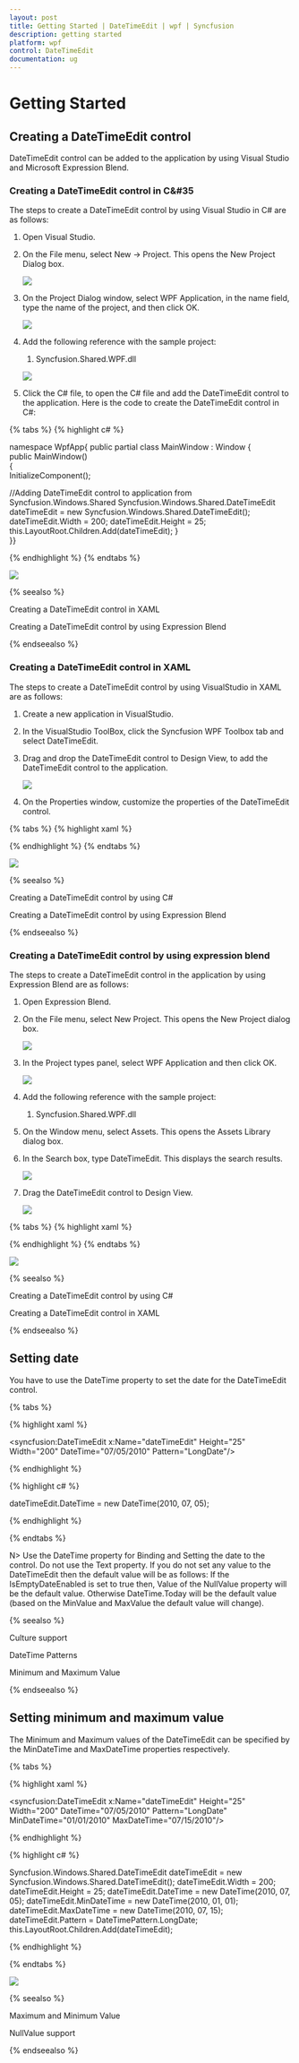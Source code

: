 ```yaml
---
layout: post
title: Getting Started | DateTimeEdit | wpf | Syncfusion
description: getting started
platform: wpf
control: DateTimeEdit
documentation: ug
---
```


# Getting Started

## Creating a DateTimeEdit control

DateTimeEdit control can be added to the application by using Visual Studio and Microsoft Expression Blend.

### Creating a DateTimeEdit control in C&#35

The steps to create a DateTimeEdit control by using Visual Studio in C# are as follows:

1. Open Visual Studio.

2. On the File menu, select New -> Project. This opens the New Project Dialog box.

   ![](Getting-Started_images/Getting-Started_img1.png)

3. On the Project Dialog window, select WPF Application, in the name field, type the name of the project, and then click OK.

   ![](Getting-Started_images/Getting-Started_img2.png)

4. Add the following reference with the sample project:

   1. Syncfusion.Shared.WPF.dll

   ![](Getting-Started_images/Getting-Started_img3.png)

5. Click the C# file, to open the C# file and add the DateTimeEdit control to the application. Here is the code to create the DateTimeEdit control in C#:

{% tabs %}
{% highlight c# %}

namespace WpfApp{ 
public partial class MainWindow : Window
{        
	public MainWindow()     
	{            
		InitializeComponent();   
		
//Adding DateTimeEdit control to application from Syncfusion.Windows.Shared 
		Syncfusion.Windows.Shared.DateTimeEdit dateTimeEdit = new Syncfusion.Windows.Shared.DateTimeEdit();            
		dateTimeEdit.Width = 200; 
        dateTimeEdit.Height = 25;
        this.LayoutRoot.Children.Add(dateTimeEdit); 
    }    
}}

{% endhighlight %}
{% endtabs %}

   ![](Getting-Started_images/Getting-Started_img4.png)


{% seealso %}

   Creating a DateTimeEdit control in XAML

   Creating a DateTimeEdit control by using Expression Blend

{% endseealso %}

### Creating a DateTimeEdit control in XAML

The steps to create a DateTimeEdit control by using VisualStudio in XAML are as follows:

1. Create a new application in VisualStudio.
2. In the VisualStudio ToolBox, click the Syncfusion WPF Toolbox tab and select DateTimeEdit.
3. Drag and drop the DateTimeEdit control to Design View, to add the DateTimeEdit control to the application.

   ![](Getting-Started_images/Getting-Started_img5.png)

4. On the Properties window, customize the properties of the DateTimeEdit control.

{% tabs %}
{% highlight xaml %}

<Window x:Class="WpfApp.MainWindow"  xmlns="http://schemas.microsoft.com/winfx/2006/xaml/presentation" xmlns:x="http://schemas.microsoft.com/winfx/2006/xaml" Title="DateTimeEdit Demo" Height="280" Width="365"  xmlns:syncfusion=" clr-namespace:Syncfusion.Windows.Shared;assembly=Syncfusion.Shared.Wpf" xmlns:local="clr-namespace:WpfApp">    
<Grid x:Name="LayoutRoot">
<syncfusion:DateTimeEdit Height="29" Margin="75,71,50,0"  VerticalAlignment="Top"/>    
</Grid>
</Window>

{% endhighlight %}
{% endtabs %}

   ![](Getting-Started_images/Getting-Started_img6.png)

{% seealso %}

Creating a DateTimeEdit control by using C&#35;

Creating a DateTimeEdit control by using Expression Blend

{% endseealso %}

### Creating a DateTimeEdit control by using expression blend

The steps to create a DateTimeEdit control in the application by using Expression Blend are as follows:

1. Open Expression Blend.

2. On the File menu, select New Project. This opens the New Project dialog box.

   ![](Getting-Started_images/Getting-Started_img7.png)

3. In the Project types panel, select WPF Application and then click OK.

   ![](Getting-Started_images/Getting-Started_img8.png)

4. Add the following reference with the sample project:
   1. Syncfusion.Shared.WPF.dll
   
5. On the Window menu, select Assets. This opens the Assets Library dialog box.

6. In the Search box, type DateTimeEdit. This displays the search results.

   ![](Getting-Started_images/Getting-Started_img9.png)

7. Drag the DateTimeEdit control to Design View.

   ![](Getting-Started_images/Getting-Started_img10.png)

{% tabs %}
{% highlight xaml %}

<Window x:Class="WpfApp.MainWindow" xmlns="http://schemas.microsoft.com/winfx/2006/xaml/presentation"  xmlns:x="http://schemas.microsoft.com/winfx/2006/xaml" Title="DateTimeEdit Demo" Height="280" Width="365" xmlns:syncfusion=" clr-namespace:Syncfusion.Windows.Shared;assembly=Syncfusion.Shared.Wpf" xmlns:local="clr-namespace:WpfApp">    
<Grid x:Name="LayoutRoot">
<syncfusion:DateTimeEdit Height="29" Margin="75,71,50,0"  VerticalAlignment="Top"/>    
</Grid>
</Window>

{% endhighlight %}
{% endtabs %}

   ![](Getting-Started_images/Getting-Started_img11.png)

{% seealso %}

Creating a DateTimeEdit control by using C&#35;

Creating a DateTimeEdit control in XAML

{% endseealso %}

## Setting date

You have to use the DateTime property to set the date for the DateTimeEdit control.

{% tabs %}

{% highlight xaml %}

<syncfusion:DateTimeEdit x:Name="dateTimeEdit" Height="25" Width="200"  DateTime="07/05/2010" Pattern="LongDate"/>

{% endhighlight %}

{% highlight c# %}

dateTimeEdit.DateTime = new DateTime(2010, 07, 05);

{% endhighlight  %}

{% endtabs %}

N> Use the DateTime property for Binding and Setting the date to the control. Do not use the Text property. If you do not set any value to the DateTimeEdit then the default value will be as follows: If the IsEmptyDateEnabled is set to true then, Value of the NullValue property will be the default value. Otherwise  DateTime.Today will be the default value (based on the MinValue and MaxValue the default value will change).

{% seealso %}

Culture support

DateTime Patterns

Minimum and Maximum Value

{% endseealso %}

## Setting minimum and maximum value

The Minimum and Maximum values of the DateTimeEdit can be specified by the MinDateTime and MaxDateTime properties respectively.

{% tabs %}

{% highlight xaml %}

<syncfusion:DateTimeEdit x:Name="dateTimeEdit" Height="25" Width="200"  DateTime="07/05/2010" Pattern="LongDate"  MinDateTime="01/01/2010" MaxDateTime="07/15/2010"/>

{% endhighlight  %}

{% highlight c# %}

Syncfusion.Windows.Shared.DateTimeEdit dateTimeEdit = new  Syncfusion.Windows.Shared.DateTimeEdit();
dateTimeEdit.Width = 200;
dateTimeEdit.Height = 25;
dateTimeEdit.DateTime = new DateTime(2010, 07, 05);
dateTimeEdit.MinDateTime = new DateTime(2010, 01, 01);
dateTimeEdit.MaxDateTime = new DateTime(2010, 07, 15);
dateTimeEdit.Pattern = DateTimePattern.LongDate;
this.LayoutRoot.Children.Add(dateTimeEdit);

{% endhighlight  %}

{% endtabs %}

![](Getting-Started_images/Getting-Started_img12.png)

{% seealso %}

Maximum and Minimum Value

NullValue support

{% endseealso %}